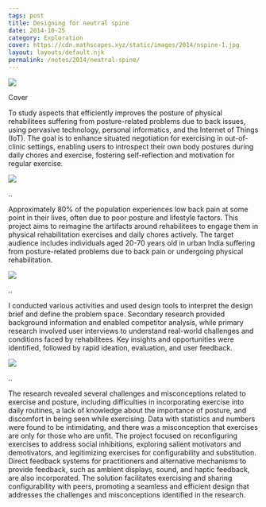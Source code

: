 ```yaml
---
tags: post
title: Designing for neutral spine
date: 2014-10-25
category: Exploration
cover: https://cdn.mathscapes.xyz/static/images/2014/nspine-1.jpg
layout: layouts/default.njk
permalink: /notes/2014/neutral-spine/
--- 
```


<img src="https://cdn.mathscapes.xyz/static/images/2014/nspine-1.jpg">

Cover

To study aspects that efficiently improves the posture of physical rehabilitees suffering from posture-related problems due to back issues, using pervasive technology, personal informatics, and the Internet of Things (IoT). The goal is to enhance situated negotiation for exercising in out-of-clinic settings, enabling users to introspect their own body postures during daily chores and exercise, fostering self-reflection and motivation for regular exercise.

<img src="https://cdn.mathscapes.xyz/static/images/2014/nspine-2.jpg">

..

Approximately 80% of the population experiences low back pain at some point in their lives, often due to poor posture and lifestyle factors. This project aims to reimagine the artifacts around rehabilitees to engage them in physical rehabilitation exercises and daily chores actively. The target audience includes individuals aged 20-70 years old in urban India suffering from posture-related problems due to back pain or undergoing physical rehabilitation.

<img src="https://cdn.mathscapes.xyz/static/images/2014/nspine-3.jpg">

..

I conducted various activities and used design tools to interpret the design brief and define the problem space. Secondary research provided background information and enabled competitor analysis, while primary research involved user interviews to understand real-world challenges and conditions faced by rehabilitees. Key insights and opportunities were identified, followed by rapid ideation, evaluation, and user feedback.

<img src="https://cdn.mathscapes.xyz/static/images/2014/nspine-4.jpg">

..

The research revealed several challenges and misconceptions related to exercise and posture, including difficulties in incorporating exercise into daily routines, a lack of knowledge about the importance of posture, and discomfort in being seen while exercising. Data with statistics and numbers were found to be intimidating, and there was a misconception that exercises are only for those who are unfit. The project focused on reconfiguring exercises to address social inhibitions, exploring salient motivators and demotivators, and legitimizing exercises for configurability and substitution. Direct feedback systems for practitioners and alternative mechanisms to provide feedback, such as ambient displays, sound, and haptic feedback, are also incorporated. The solution facilitates exercising and sharing configurability with peers, promoting a seamless and efficient design that addresses the challenges and misconceptions identified in the research.